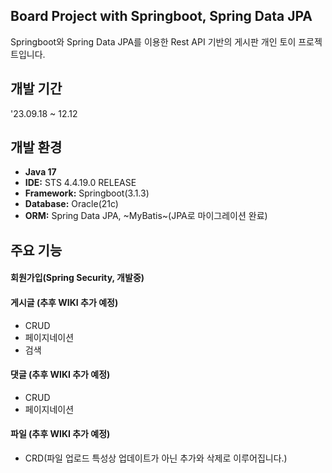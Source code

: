 ## Board Project with Springboot, Spring Data JPA 
Springboot와 Spring Data JPA를 이용한 Rest API 기반의 게시판 개인 토이 프로젝트입니다.

## 개발 기간
'23.09.18 ~ 12.12

## 개발 환경
 - **Java 17**
 - **IDE:** STS 4.4.19.0 RELEASE
 - **Framework:** Springboot(3.1.3)
 - **Database:** Oracle(21c)
 - **ORM:** Spring Data JPA, ~MyBatis~(JPA로 마이그레이션 완료)

## 주요 기능
#### 회원가입(Spring Security, 개발중)
#### 게시글 (추후 WIKI 추가 예정)
 - CRUD
 - 페이지네이션
 - 검색
#### 댓글 (추후 WIKI 추가 예정)
 - CRUD
 - 페이지네이션
#### 파일 (추후 WIKI 추가 예정)
 - CRD(파일 업로드 특성상 업데이트가 아닌 추가와 삭제로 이루어집니다.)
